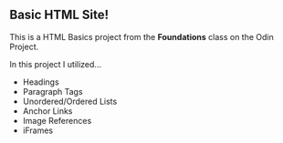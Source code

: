 ## Basic HTML Site!

This is a HTML Basics project from the **Foundations** class on the Odin Project.

In this project I utilized...
 - Headings
 - Paragraph Tags
 - Unordered/Ordered Lists
 - Anchor Links
 - Image References
 - iFrames
